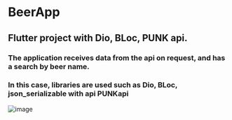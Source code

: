# BeerApp

## Flutter project with Dio, BLoc, PUNK api.
### The application receives data from the api on request, and has a search by beer name.
### In this case, libraries are used such as Dio, BLoc, json_serializable with api PUNKapi
![image](https://user-images.githubusercontent.com/35937442/110757339-f046cb80-8253-11eb-92ba-96e3c432486d.png)

